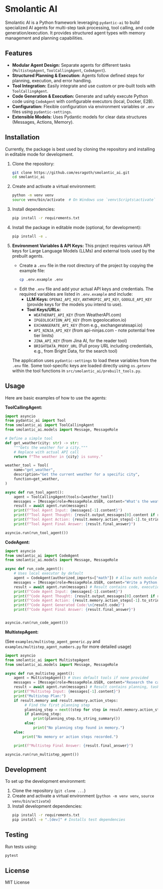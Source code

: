 # Smolantic AI

Smolantic AI is a Python framework leveraging `pydantic-ai` to build specialized AI agents for multi-step task processing, tool calling, and code generation/execution. It provides structured agent types with memory management and planning capabilities.

## Features

*   **Modular Agent Design:** Separate agents for different tasks (`MultistepAgent`, `ToolCallingAgent`, `CodeAgent`).
*   **Structured Planning & Execution:** Agents follow defined steps for planning, execution, and error handling.
*   **Tool Integration:** Easily integrate and use custom or pre-built tools with `ToolCallingAgent`.
*   **Code Generation & Execution:** Generate and safely execute Python code using `CodeAgent` with configurable executors (local, Docker, E2B).
*   **Configuration:** Flexible configuration via environment variables or `.env` files using `pydantic-settings`.
*   **Extensible Models:** Uses Pydantic models for clear data structures (Messages, Actions, Memory).

## Installation

Currently, the package is best used by cloning the repository and installing in editable mode for development.

1.  Clone the repository:
    ```bash
    git clone https://github.com/esragoth/smolantic_ai.git
    cd smolantic_ai
    ```
2.  Create and activate a virtual environment:
    ```bash
    python -m venv venv
    source venv/bin/activate  # On Windows use `venv\Scripts\activate`
    ```
3.  Install dependencies:
    ```bash
    pip install -r requirements.txt
    ```
4.  Install the package in editable mode (optional, for development):
    ```bash
    pip install -e .
    ```
5.  **Environment Variables & API Keys:**
    This project requires various API keys for Large Language Models (LLMs) and external tools used by the prebuilt agents.
    
    *   Create a `.env` file in the root directory of the project by copying the example file:
        ```bash
        cp .env.example .env
        ```
    *   Edit the `.env` file and add your actual API keys and credentials. The required variables are listed in `.env.example` and include:
        *   **LLM Keys:** `OPENAI_API_KEY`, `ANTHROPIC_API_KEY`, `GOOGLE_API_KEY` (provide keys for the models you intend to use).
        *   **Tool Keys/URLs:**
            *   `WEATHERAPI_API_KEY` (from WeatherAPI.com)
            *   `IPGEOLOCATION_API_KEY` (from ipgeolocation.io)
            *   `EXCHANGERATE_API_KEY` (from e.g., exchangeratesapi.io)
            *   `API_NINJA_API_KEY` (from api-ninjas.com - note potential free tier limits)
            *   `JINA_API_KEY` (from Jina AI, for the reader tool)
            *   `BRIGHTDATA_PROXY_URL` (Full proxy URL including credentials, e.g., from Bright Data, for the search tool)

    The application uses `pydantic-settings` to load these variables from the `.env` file. Some tool-specific keys are loaded directly using `os.getenv` within the tool functions in `src/smolantic_ai/prebuilt_tools.py`.

## Usage

Here are basic examples of how to use the agents:

**ToolCallingAgent:**

```python
import asyncio
from pydantic_ai import Tool
from smolantic_ai import ToolCallingAgent
from smolantic_ai.models import Message, MessageRole

# Define a simple tool
def get_weather(city: str) -> str:
    """Gets the weather for a city."""
    # Replace with actual API call
    return f"The weather in {city} is sunny."

weather_tool = Tool(
    name="get_weather",
    description="Get the current weather for a specific city",
    function=get_weather,
)

async def run_tool_agent():
    agent = ToolCallingAgent(tools=[weather_tool])
    messages = [Message(role=MessageRole.USER, content="What's the weather like in London?")]
    result = await agent.run(messages)
    print(f"Tool Agent Input: {messages[-1].content}")
    print(f"Tool Agent Thought: {result.output_messages[0].content if result.output_messages else 'N/A'}")
    print(f"Tool Agent Action: {result.memory.action_steps[-1].to_string_summary() if result.memory.action_steps else 'N/A'}")
    print(f"Tool Agent Final Answer: {result.final_answer}")

asyncio.run(run_tool_agent())
```

**CodeAgent:**

```python
import asyncio
from smolantic_ai import CodeAgent
from smolantic_ai.models import Message, MessageRole

async def run_code_agent():
    # Uses local executor by default
    agent = CodeAgent(authorized_imports=["math"]) # Allow math module
    messages = [Message(role=MessageRole.USER, content="Write a Python function to calculate the area of a circle given its radius.")]
    result = await agent.run(messages) # Result contains code, execution output, etc.
    print(f"Code Agent Input: {messages[-1].content}")
    print(f"Code Agent Thought: {result.output_messages[0].content if result.output_messages else 'N/A'}")
    print(f"Code Agent Action: {result.memory.action_steps[-1].to_string_summary() if result.memory.action_steps else 'N/A'}") # May not always have explicit action step if simple
    print(f"Code Agent Generated Code:\n{result.code}")
    print(f"Code Agent Final Answer: {result.final_answer}")


asyncio.run(run_code_agent())
```

**MultistepAgent:**

(See `examples/multistep_agent_generic.py` and `examples/multistep_agent_numbers.py` for more detailed usage)

```python
import asyncio
from smolantic_ai import MultistepAgent
from smolantic_ai.models import Message, MessageRole

async def run_multistep_agent():
    agent = MultistepAgent() # Uses default tools if none provided
    messages = [Message(role=MessageRole.USER, content="Research the capital of France and then find its population.")]
    result = await agent.run(messages) # Result contains planning, task steps, final answer, etc.
    print(f"Multistep Input: {messages[-1].content}")
    print("Multistep Plan:")
    if result.memory and result.memory.action_steps:
         # Find the first planning step
         planning_step = next((step for step in result.memory.action_steps if step.step_type == 'planning'), None)
         if planning_step:
             print(planning_step.to_string_summary())
         else:
             print("No planning step found in memory.")
    else:
        print("No memory or action steps recorded.")

    print(f"Multistep Final Answer: {result.final_answer}")

asyncio.run(run_multistep_agent())

```

## Development

To set up the development environment:

1.  Clone the repository (`git clone ...`)
2.  Create and activate a virtual environment (`python -m venv venv`, `source venv/bin/activate`)
3.  Install development dependencies:
    ```bash
    pip install -r requirements.txt
    pip install -e ".[dev]" # Installs test dependencies
    ```

## Testing

Run tests using:
```bash
pytest
```

## License

MIT License 